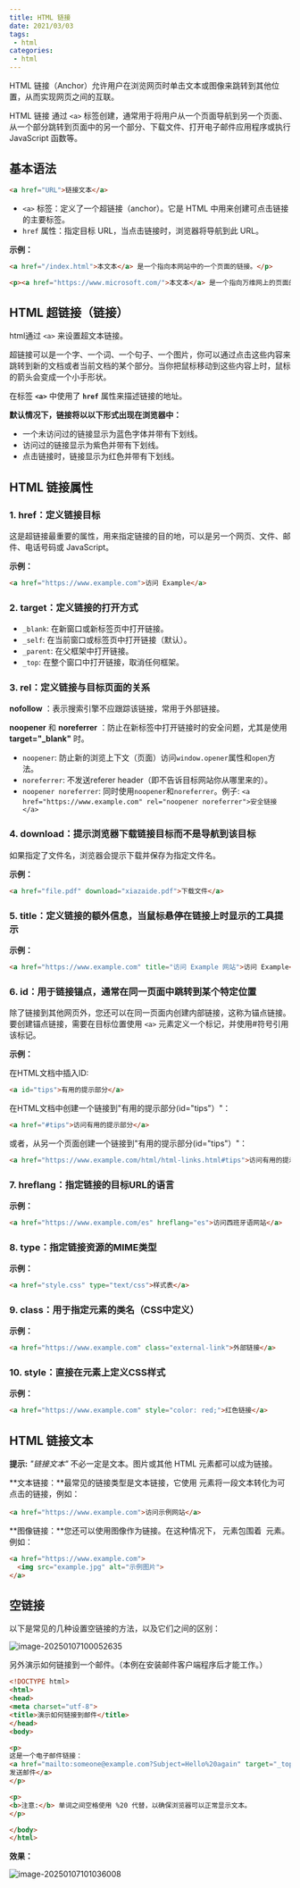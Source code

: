 ```yaml
---
title: HTML 链接
date: 2021/03/03
tags:
 - html
categories:
 - html
---
```


HTML 链接（Anchor）允许用户在浏览网页时单击文本或图像来跳转到其他位置，从而实现网页之间的互联。

HTML 链接 通过 `<a>` 标签创建，通常用于将用户从一个页面导航到另一个页面、从一个部分跳转到页面中的另一个部分、下载文件、打开电子邮件应用程序或执行 JavaScript 函数等。

## 基本语法

```html
<a href="URL">链接文本</a>
```

- `<a>` 标签：定义了一个超链接（anchor）。它是 HTML 中用来创建可点击链接的主要标签。
- `href` 属性：指定目标 URL，当点击链接时，浏览器将导航到此 URL。

**示例：**

```html
<a href="/index.html">本文本</a> 是一个指向本网站中的一个页面的链接。</p>

<p><a href="https://www.microsoft.com/">本文本</a> 是一个指向万维网上的页面的链接。</p>
```

## HTML 超链接（链接）

html通过 `<a>` 来设置超文本链接。

超链接可以是一个字、一个词、一个句子、一个图片，你可以通过点击这些内容来跳转到新的文档或者当前文档的某个部分。当你把鼠标移动到这些内容上时，鼠标的箭头会变成一个小手形状。

在标签 **`<a>`** 中使用了 **`href`** 属性来描述链接的地址。

**默认情况下，链接将以以下形式出现在浏览器中：**

- 一个未访问过的链接显示为蓝色字体并带有下划线。
- 访问过的链接显示为紫色并带有下划线。
- 点击链接时，链接显示为红色并带有下划线。

## HTML 链接属性

### 1. href：定义链接目标

这是超链接最重要的属性，用来指定链接的目的地，可以是另一个网页、文件、邮件、电话号码或 JavaScript。

**示例：**

```html
<a href="https://www.example.com">访问 Example</a>
```

### 2. target：定义链接的打开方式

- `_blank`: 在新窗口或新标签页中打开链接。
- `_self`: 在当前窗口或标签页中打开链接（默认）。
- `_parent`: 在父框架中打开链接。
- `_top`: 在整个窗口中打开链接，取消任何框架。

### 3. rel：定义链接与目标页面的关系

**nofollow** ：表示搜索引擎不应跟踪该链接，常用于外部链接。

**noopener** 和 **noreferrer** ：防止在新标签中打开链接时的安全问题，尤其是使用 **target="_blank"** 时。

- `noopener`: 防止新的浏览上下文（页面）访问`window.opener`属性和`open`方法。
- `noreferrer`: 不发送referer header（即不告诉目标网站你从哪里来的）。
- `noopener noreferrer`: 同时使用`noopener`和`noreferrer`。例子: `<a href="https://www.example.com" rel="noopener noreferrer">安全链接</a>`

### 4. download：提示浏览器下载链接目标而不是导航到该目标

如果指定了文件名，浏览器会提示下载并保存为指定文件名。

**示例：**

```html
<a href="file.pdf" download="xiazaide.pdf">下载文件</a>
```

### 5. title：定义链接的额外信息，当鼠标悬停在链接上时显示的工具提示

**示例：**

```html
<a href="https://www.example.com" title="访问 Example 网站">访问 Example</a>
```

### 6. id：用于链接锚点，通常在同一页面中跳转到某个特定位置

除了链接到其他网页外，您还可以在同一页面内创建内部链接，这称为锚点链接。要创建锚点链接，需要在目标位置使用 `<a>` 元素定义一个标记，并使用#符号引用该标记。

**示例：**

在HTML文档中插入ID:

```html
<a id="tips">有用的提示部分</a>
```

在HTML文档中创建一个链接到"有用的提示部分(id="tips"）"：

```html
<a href="#tips">访问有用的提示部分</a>
```

或者，从另一个页面创建一个链接到"有用的提示部分(id="tips"）"：

```html
<a href="https://www.example.com/html/html-links.html#tips">访问有用的提示部分</a>
```

### 7. hreflang：指定链接的目标URL的语言

**示例：**

```html
<a href="https://www.example.com/es" hreflang="es">访问西班牙语网站</a>
```

### 8. type：指定链接资源的MIME类型

**示例：**

```html
<a href="style.css" type="text/css">样式表</a>
```

### 9. class：用于指定元素的类名（CSS中定义）

**示例：**

```html
<a href="https://www.example.com" class="external-link">外部链接</a>
```

### 10. style：直接在元素上定义CSS样式

**示例：**

```html
<a href="https://www.example.com" style="color: red;">红色链接</a>
```

## HTML 链接文本

**提示:** *"链接文本"* 不必一定是文本。图片或其他 HTML 元素都可以成为链接。

**文本链接：**最常见的链接类型是文本链接，它使用 <a> 元素将一段文本转化为可点击的链接，例如：

```html
<a href="https://www.example.com">访问示例网站</a>
```

**图像链接：**您还可以使用图像作为链接。在这种情况下，<a> 元素包围着 <img> 元素。例如：

```html
<a href="https://www.example.com">
  <img src="example.jpg" alt="示例图片">
</a>
```

## 空链接

以下是常见的几种设置空链接的方法，以及它们之间的区别：

![image-20250107100052635](https://bucket-linxc.oss-cn-guangzhou.aliyuncs.com/images/image-20250107100052635.png)

另外演示如何链接到一个邮件。（本例在安装邮件客户端程序后才能工作。）

```html
<!DOCTYPE html>
<html>
<head> 
<meta charset="utf-8"> 
<title>演示如何链接到邮件</title> 
</head>
<body>

<p>
这是一个电子邮件链接：
<a href="mailto:someone@example.com?Subject=Hello%20again" target="_top">
发送邮件</a>
</p>

<p>
<b>注意:</b> 单词之间空格使用 %20 代替，以确保浏览器可以正常显示文本。
</p>

</body>
</html>
```

**效果：**

![image-20250107101036008](https://bucket-linxc.oss-cn-guangzhou.aliyuncs.com/images/image-20250107101036008.png)
